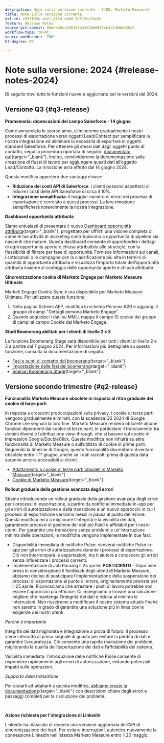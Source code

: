 ```yaml
---
description: Note sulla versione corrente - [!DNL Marketo Measure]
title: Note sulla versione corrente
exl-id: e93ff03e-ea21-41f4-abb8-32313ee74c0c
feature: Release Notes
source-git-commit: 88edec8ec5d015fb4152b9e822cb1bfa68ed85c2
workflow-type: tm+mt
source-wordcount: '788'
ht-degree: 0%

---
```


# Note sulla versione: 2024 {#release-notes-2024}

Di seguito trovi tutte le funzioni nuove e aggiornate per le versioni del 2024.

## Versione Q3 {#q3-release}

<p>

**Promemoria: deprecazioni del campo Salesforce - 14 giugno**

Come annunciato lo scorso anno, elimineremo gradualmente i nostri processi di esportazione verso oggetti Lead/Contact per semplificare la nostra integrazione ed eliminare la necessità di esportare in oggetti standard Salesforce. Per ottenere gli stessi dati dagli oggetti punto di contatto, segui la procedura riportata di seguito. [documentato qui](/help/release-notes/previous-releases/2023.md#deprecations){target="_blank"}. Inoltre, condivideremo la documentazione sulla creazione di flussi di lavoro per aggiungere questi dati all’oggetto Lead/Contatto. La rimozione avrà effetto dal 14 giugno 2024.

Questa modifica apporterà due vantaggi chiave:

* **Riduzione dei costi API di Salesforce**: i clienti possono aspettarsi di ridurre i costi delle API Salesforce di circa il 10%.
* **Integrazione semplificata**: il maggior numero di errori nei processi di esportazione è correlato a questi processi. La loro rimozione semplificherà notevolmente la nostra integrazione.

**Dashboard opportunità attribuita**

Siamo entusiasti di presentare il nuovo [Dashboard opportunità attribuita](/help/marketo-measure-discover-ui/dashboards/attributed-opportunity-dashboard.md){target="_blank"}, progettato per offrirti una visione completa di come le tue attività di marketing contribuiscono a opportunità di pipeline sia nascenti che mature. Questa dashboard consente di approfondire i dettagli di ogni opportunità aperta e chiusa attribuibile alle strategie, con la flessibilità di filtrare per fase di opportunità. Fornisce informazioni sui canali, i sottocanali o le campagne con la classificazione più alta in termini di quantità di opportunità attribuita e visualizza l’importo totale dell’opportunità attribuita insieme al conteggio delle opportunità aperte e chiuse attribuite.

**Sincronizzazione cookie di Marketo Engage per Marketo Measure Ultimate**

Marketi Engage Cookie Sync è ora disponibile per Marketo Measure Ultimate. Per utilizzare questa funzione:

1. Nella pagina Schemi AEP, modifica lo schema Persona B2B e aggiungi il gruppo di campi &quot;Dettagli persona Marketo Engage&quot;.
1. Quando acquisisci i dati su MMU, mappa il campo ID cookie dal gruppo di campi al campo Cookie dal Marketo Engage.

**Stadi Boomerang abilitati per i clienti di livello 2 e 3**

La funzione Boomerang Stage sarà disponibile per tutti i clienti di livello 2 e 3 a partire dal 7 giugno 2024. Per informazioni più dettagliate su questa funzione, consulta la documentazione di seguito.

* [Fasi e punti di contatto del boomerang](/help/advanced-marketo-measure-features/boomerang/boomerang-stages-and-touchpoints.md){target="_blank"}
* [Impostazione delle fasi del boomerang](/help/advanced-marketo-measure-features/boomerang/setting-up-boomerang-stages.md){target="_blank"}
* [Scenari Boomerang Stage](/help/advanced-marketo-measure-features/boomerang/boomerang-stage-scenarios.md){target="_blank"}

<p>

## Versione secondo trimestre {#q2-release}

<p>

**Funzionalità Marketo Measure obsolete in risposta al ritiro graduale dei cookie di terze parti**

In risposta a crescenti preoccupazioni sulla privacy, i cookie di terze parti vengono gradualmente eliminati, con la scadenza Q3 2024 di Google Chrome che segnala la loro fine. Marketo Measure renderà obsolete alcune funzioni dipendenti dai cookie di terze parti, in particolare il tracciamento tra domini diversi e l’attribuzione view-through, che si basano sul cookie di impression Google/DoubleClick. Questa modifica non influirà su altre funzionalità di Marketo Measure o sull’utilizzo di cookie di prime parti. Seguendo la timeline di Google, queste funzionalità dovrebbero diventare obsolete entro il 1° giugno, anche se i dati raccolti prima di questa data saranno ancora accessibili ai clienti.

* [Adattamento a cookie di terze parti obsoleti in Marketo Measure](https://nation.marketo.com/t5/employee-blogs/adapting-to-third-party-cookie-deprecation-in-marketo-measure/ba-p/345110){target="_blank"}
* [Cookie di Marketo Measure](/help/marketo-measure-tracking/setting-up-tracking/marketo-measure-cookies.md){target="_blank"}

**Rollout graduale della gestione avanzata degli errori**

Stiamo introducendo un rollout graduale della gestione avanzata degli errori per i processi di esportazione, a partire da notifiche immediate in-app per gli errori di autorizzazione e dalla transizione a un nuovo approccio in cui i processi di esportazione verranno messi in pausa al punto dell’errore. Questa modifica mira a migliorare l’integrità e la visibilità dei dati, garantendo processi di gestione dei dati più fluidi e affidabili per i nostri utenti. Per garantire una transizione senza problemi e un&#39;interruzione minima delle operazioni, le modifiche vengono implementate in due fasi:

* Disponibilità immediata di notifiche Pulse: riceverai notifiche Pulse in-app per gli errori di autorizzazione durante i processi di esportazione. Ciò non interromperà le esportazioni, ma ti aiuterà a conoscere gli errori senza influenzare i processi correnti.
* Implementazione di Job Pausing il 25 aprile: **POSTICIPATO** - Dopo aver preso in considerazione il feedback degli utenti di Marketo Measure, abbiamo deciso di posticipare l’implementazione della sospensione dei processi di esportazione al punto di errore, originariamente prevista per il 25 aprile. Riconosciamo che arrestare i posti di lavoro potrebbe non essere l&#39;approccio più efficace. Ci impegniamo a trovare una soluzione migliore che mantenga l&#39;integrità dei dati e riduca al minimo le interruzioni. Non riusciremo a modificare il nostro sistema attuale finché non saremo in grado di garantire una soluzione più in linea con le esigenze dei nostri utenti.

_Perché è importante_

Integrità dei dati migliorata e integrazione a prova di futuro: il processo viene interrotto al primo segnale di guasto per evitare la perdita di dati e garantire l’accuratezza. Ciò consente una rapida risoluzione dei problemi, migliorando la qualità dell’esportazione dei dati e l’affidabilità del sistema.

Visibilità immediata: l’introduzione delle notifiche Pulse consente di rispondere rapidamente agli errori di autorizzazione, evitando potenziali impatti sulle operazioni.

_Supporto della transizione_

Per aiutarti ad adattarti a questa modifica, [abbiamo creato la documentazione](/help/configuration-and-setup/getting-started-with-marketo-measure/error-notifications.md){target="_blank"} con descrizioni chiare degli errori e passaggi completi per la risoluzione dei problemi.

<br>

**Azione richiesta per l’integrazione di LinkedIn**

LinkedIn ha rilasciato di recente una versione aggiornata dell’API di sincronizzazione dei lead. Per evitare interruzioni, autentica nuovamente la connessione LinkedIn nell’istanza Marketo Measure entro il 20 maggio.

